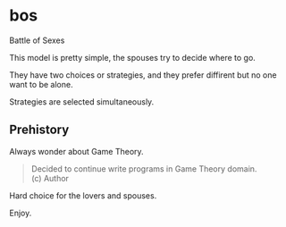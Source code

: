 # bos
Battle of Sexes

This model is pretty simple, the spouses try to decide where to go.

They have two choices or strategies, and they prefer diffirent but no one want to be alone.

Strategies are selected simultaneously.

## Prehistory
Always wonder about Game Theory.

> Decided to continue write programs in Game Theory domain.  
> (c) Author

Hard choice for the lovers and spouses.

Enjoy.